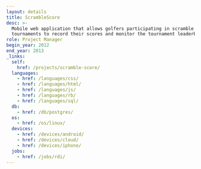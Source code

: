 ```yaml
---
layout: details
title: ScrambleScore
desc: >-
  Mobile web application that allows golfers participating in scramble golf
  tournaments to record their scores and monitor the tournament leaderboard.
role: Project Manager
begin_year: 2012
end_year: 2013
_links:
  self:
    href: /projects/scramble-score/
  languages:
    - href: /languages/css/
    - href: /languages/html/
    - href: /languages/js/
    - href: /languages/rb/
    - href: /languages/sql/
  db:
    - href: /db/postgres/
  os:
    - href: /os/linux/
  devices:
    - href: /devices/android/
    - href: /devices/cloud/
    - href: /devices/iphone/
  jobs:
    - href: /jobs/rdi/
---
```

